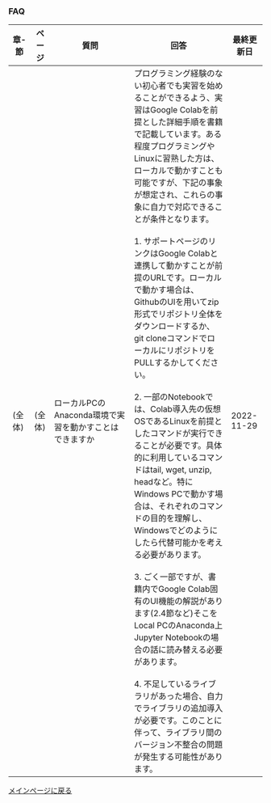 ### FAQ


|章-節|ページ  |質問　　　　　　　|回答|最終更新日|
|---|---|---|---|---|
|(全体)|(全体)|ローカルPCのAnaconda環境で実習を動かすことはできますか|プログラミング経験のない初心者でも実習を始めることができるよう、実習はGoogle Colabを前提とした詳細手順を書籍で記載しています。ある程度プログラミングやLinuxに習熟した方は、ローカルで動かすことも可能ですが、下記の事象が想定され、これらの事象に自力で対応できることが条件となります。<br><br>1. サポートページのリンクはGoogle Colabと連携して動かすことが前提のURLです。ローカルで動かす場合は、GithubのUIを用いてzip形式でリポジトリ全体をダウンロードするか、git cloneコマンドでローカルにリポジトリをPULLするかしてください。<br><br>2. 一部のNotebookでは、Colab導入先の仮想OSであるLinuxを前提としたコマンドが実行できることが必要です。具体的に利用しているコマンドはtail, wget, unzip, headなど。特にWindows PCで動かす場合は、それぞれのコマンドの目的を理解し、Windowsでどのようにしたら代替可能かを考える必要があります。<br><br>3. ごく一部ですが、書籍内でGoogle Colab固有のUI機能の解説があります(2.4節など)そこをLocal PCのAnaconda上Jupyter Notebookの場合の話に読み替える必要があります。<br><br>4. 不足しているライブラリがあった場合、自力でライブラリの追加導入が必要です。このことに伴って、ライブラリ間のバージョン不整合の問題が発生する可能性があります。|2022-11-29| 




[メインページに戻る](../README.md)

